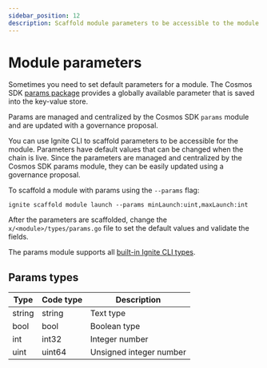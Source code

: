 ```yaml
---
sidebar_position: 12
description: Scaffold module parameters to be accessible to the module.
---
```


# Module parameters

Sometimes you need to set default parameters for a module. The Cosmos SDK [params package](https://docs.cosmos.network/master/modules/params) provides a globally available parameter that is saved into the key-value store. 

Params are managed and centralized by the Cosmos SDK `params` module and are updated with a governance proposal.

You can use Ignite CLI to scaffold parameters to be accessible for the module. Parameters have default values that can be changed when the chain is live. Since the parameters are managed and centralized by the Cosmos SDK params module, they can be easily updated using a governance proposal.

To scaffold a module with params using the `--params` flag:

```shell
ignite scaffold module launch --params minLaunch:uint,maxLaunch:int
```

After the parameters are scaffolded, change the `x/<module>/types/params.go` file to set the default values and validate the fields. 

The params module supports all [built-in Ignite CLI types](./05-types.md).

## Params types

| Type   | Code type | Description             |
| ------ | --------- | ----------------------- |
| string | string    | Text type               |
| bool   | bool      | Boolean type            |
| int    | int32     | Integer number          |
| uint   | uint64    | Unsigned integer number |